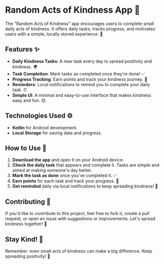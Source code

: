 # Random Acts of Kindness App 🌟

The "Random Acts of Kindness" app encourages users to complete small daily acts of kindness. It offers daily tasks, tracks progress, and motivates users with a simple, locally stored experience. 💖

## Features ✨
- **Daily Kindness Tasks**: A new task every day to spread positivity and kindness. 🌍
- **Task Completion**: Mark tasks as completed once they're done! ✅
- **Progress Tracking**: Earn points and track your kindness journey. 🎯
- **Reminders**: Local notifications to remind you to complete your daily task. ⏰
- **Simple UI**: A minimal and easy-to-use interface that makes kindness easy and fun. 😊

## Technologies Used ⚙️
- **Kotlin** for Android development.
- **Local Storage** for saving data and progress.

## How to Use 📲
1. **Download the app** and open it on your Android device.
2. **Check the daily task** that appears and complete it. Tasks are simple and aimed at making someone's day better.
3. **Mark the task as done** once you've completed it. ✅
4. **Earn points** for each task and track your progress. 🎯
5. **Get reminded** daily via local notifications to keep spreading kindness! 📅

## Contributing 🤝
If you'd like to contribute to this project, feel free to fork it, create a pull request, or open an issue with suggestions or improvements. Let's spread kindness together! 🌟

## Stay Kind! 💖
Remember: even small acts of kindness can make a big difference. Keep spreading positivity! 🌈

